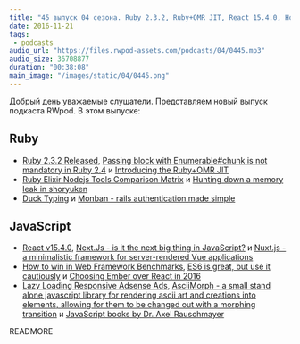 ```yaml
---
title: "45 выпуск 04 сезона. Ruby 2.3.2, Ruby+OMR JIT, React 15.4.0, How to win in Web Framework Benchmarks, AsciiMorph и прочее"
date: 2016-11-21
tags:
 - podcasts
audio_url: "https://files.rwpod-assets.com/podcasts/04/0445.mp3"
audio_size: 36708877
duration: "00:38:08"
main_image: "/images/static/04/0445.png"
---
```


Добрый день уважаемые слушатели. Представляем новый выпуск подкаста RWpod. В этом выпуске:

## Ruby

 - [Ruby 2.3.2 Released](https://www.ruby-lang.org/en/news/2016/11/15/ruby-2-3-2-released/), [Passing block with Enumerable#chunk is not mandatory in Ruby 2.4](http://blog.bigbinary.com/2016/11/21/passing-block-with-enumerable-chunk-is-not-mandatory-in-ruby-2-4.html) и [Introducing the Ruby+OMR JIT](https://developer.ibm.com/open/2016/11/18/introducing-ruby-jit/)
 - [Ruby Elixir Nodejs Tools Comparison Matrix](https://blog.gitresolve.com/ruby-elixir-nodejs-tools-comparison-matrix-316e278793f9) и [Hunting down a memory leak in shoryuken](http://blog.bigbinary.com/2016/11/15/hunting-down-a-memory-leak-in-shoryuken.html)
 - [Duck Typing](https://bluespot.io/2016/11/21/duck-typing.html) и [Monban - rails authentication made simple](https://github.com/halogenandtoast/monban)

## JavaScript

 - [React v15.4.0](https://facebook.github.io/react/blog/2016/11/16/react-v15.4.0.html), [Next.Js - is it the next big thing in JavaScript?](https://medium.com/javascript-mantra/next-js-53e9cf4da5af) и [Nuxt.js - a minimalistic framework for server-rendered Vue applications](https://github.com/nuxt/nuxt.js)
 - [How to win in Web Framework Benchmarks](https://medium.com/@localvoid/how-to-win-in-web-framework-benchmarks-8bc31af76ce7), [ES6 is great, but use it cautiously](https://medium.com/@sAbakumoff/es6-is-great-until-its-not-f398339d0af6) и [Choosing Ember over React in 2016](https://blog.instant2fa.com/choosing-ember-over-react-in-2016-41a2e7fd341)
 - [Lazy Loading Responsive Adsense Ads](https://css-tricks.com/lazy-loading-responsive-adsense-ads/), [AsciiMorph - a small stand alone javascript library for rendering ascii art and creations into elements, allowing for them to be changed out with a morphing transition](https://github.com/tholman/ascii-morph) и [JavaScript books by Dr. Axel Rauschmayer](http://exploringjs.com/)


READMORE
